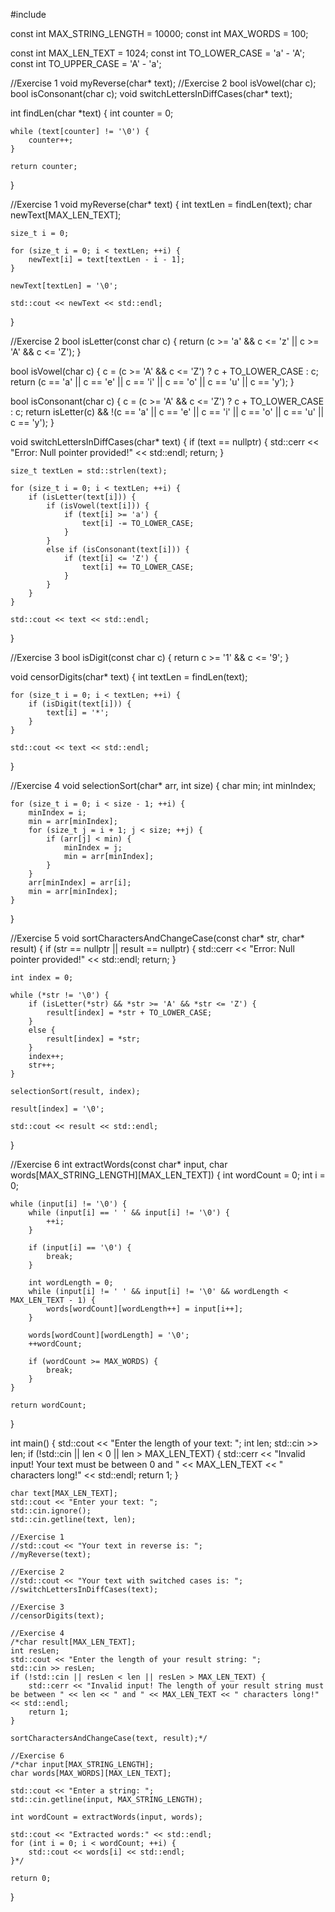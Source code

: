 #include<iostream>

const int MAX_STRING_LENGTH = 10000;
const int MAX_WORDS = 100;

const int MAX_LEN_TEXT = 1024;
const int TO_LOWER_CASE = 'a' - 'A';
const int TO_UPPER_CASE = 'A' - 'a';

//Exercise 1
void myReverse(char* text);
//Exercise 2
bool isVowel(char c);
bool isConsonant(char c);
void switchLettersInDiffCases(char* text);

int findLen(char *text) {
	int counter = 0;

	while (text[counter] != '\0') {
		counter++;
	}

	return counter;
}

//Exercise 1
void myReverse(char* text) {
	int textLen = findLen(text);
	char newText[MAX_LEN_TEXT];

	size_t i = 0;

	for (size_t i = 0; i < textLen; ++i) {
		newText[i] = text[textLen - i - 1];
	}

	newText[textLen] = '\0';

	std::cout << newText << std::endl;
}

//Exercise 2
bool isLetter(const char c) {
	return (c >= 'a' && c <= 'z' || c >= 'A' && c <= 'Z');
}

bool isVowel(char c) {
	c = (c >= 'A' && c <= 'Z') ? c + TO_LOWER_CASE : c;
	return (c == 'a' || c == 'e' || c == 'i' || c == 'o' || c == 'u' || c == 'y');
}

bool isConsonant(char c) {
	c = (c >= 'A' && c <= 'Z') ? c + TO_LOWER_CASE : c;
	return isLetter(c) && !(c == 'a' || c == 'e' || c == 'i' || c == 'o' || c == 'u' || c == 'y');
}

void switchLettersInDiffCases(char* text) {
	if (text == nullptr) {
		std::cerr << "Error: Null pointer provided!" << std::endl;
		return;
	}

	size_t textLen = std::strlen(text);

	for (size_t i = 0; i < textLen; ++i) {
		if (isLetter(text[i])) {
			if (isVowel(text[i])) {
				if (text[i] >= 'a') {
					text[i] -= TO_LOWER_CASE;
				}
			}
			else if (isConsonant(text[i])) {
				if (text[i] <= 'Z') {
					text[i] += TO_LOWER_CASE;
				}
			}
		}
	}

	std::cout << text << std::endl;
}

//Exercise 3
bool isDigit(const char c) {
	return c >= '1' && c <= '9';
}

void censorDigits(char* text) {
	int textLen = findLen(text);

	for (size_t i = 0; i < textLen; ++i) {
		if (isDigit(text[i])) {
			text[i] = '*';
		}
	}

	std::cout << text << std::endl;
}

//Exercise 4
void selectionSort(char* arr, int size) {
	char min;
	int minIndex;

	for (size_t i = 0; i < size - 1; ++i) {
		minIndex = i;
		min = arr[minIndex];
		for (size_t j = i + 1; j < size; ++j) {
			if (arr[j] < min) {
				minIndex = j;
				min = arr[minIndex];
			}
		}
		arr[minIndex] = arr[i];
		min = arr[minIndex];
	}
}

//Exercise 5
void sortCharactersAndChangeCase(const char* str, char* result) {
	if (str == nullptr || result == nullptr) {
		std::cerr << "Error: Null pointer provided!" << std::endl;
		return;
	}

	int index = 0;

	while (*str != '\0') {
		if (isLetter(*str) && *str >= 'A' && *str <= 'Z') {
			result[index] = *str + TO_LOWER_CASE;
		}
		else {
			result[index] = *str;
		}
		index++;
		str++;
	}

	selectionSort(result, index);

	result[index] = '\0';

	std::cout << result << std::endl;
}

//Exercise 6
int extractWords(const char* input, char words[MAX_STRING_LENGTH][MAX_LEN_TEXT]) {
	int wordCount = 0;
	int i = 0;

	while (input[i] != '\0') {
		while (input[i] == ' ' && input[i] != '\0') {
			++i;
		}

		if (input[i] == '\0') {
			break;
		}

		int wordLength = 0;
		while (input[i] != ' ' && input[i] != '\0' && wordLength < MAX_LEN_TEXT - 1) {
			words[wordCount][wordLength++] = input[i++];
		}

		words[wordCount][wordLength] = '\0';
		++wordCount;

		if (wordCount >= MAX_WORDS) {
			break;
		}
	}

	return wordCount;
}

int main() {
	std::cout << "Enter the length of your text: ";
	int len;
	std::cin >> len;
	if (!std::cin || len < 0 || len > MAX_LEN_TEXT) {
		std::cerr << "Invalid input! Your text must be between 0 and " << MAX_LEN_TEXT << " characters long!" << std::endl;
		return 1;
	}

	char text[MAX_LEN_TEXT];
	std::cout << "Enter your text: ";
	std::cin.ignore();
	std::cin.getline(text, len);

	//Exercise 1
	//std::cout << "Your text in reverse is: ";
	//myReverse(text);

	//Exercise 2
	//std::cout << "Your text with switched cases is: ";
	//switchLettersInDiffCases(text);

	//Exercise 3
	//censorDigits(text);

	//Exercise 4
	/*char result[MAX_LEN_TEXT];
	int resLen;
	std::cout << "Enter the length of your result string: ";
	std::cin >> resLen;
	if (!std::cin || resLen < len || resLen > MAX_LEN_TEXT) {
		std::cerr << "Invalid input! The length of your result string must be between " << len << " and " << MAX_LEN_TEXT << " characters long!" << std::endl;
		return 1;
	}

	sortCharactersAndChangeCase(text, result);*/

	//Exercise 6
	/*char input[MAX_STRING_LENGTH];
	char words[MAX_WORDS][MAX_LEN_TEXT];

	std::cout << "Enter a string: ";
	std::cin.getline(input, MAX_STRING_LENGTH);

	int wordCount = extractWords(input, words);

	std::cout << "Extracted words:" << std::endl;
	for (int i = 0; i < wordCount; ++i) {
		std::cout << words[i] << std::endl;
	}*/

	return 0;
}
